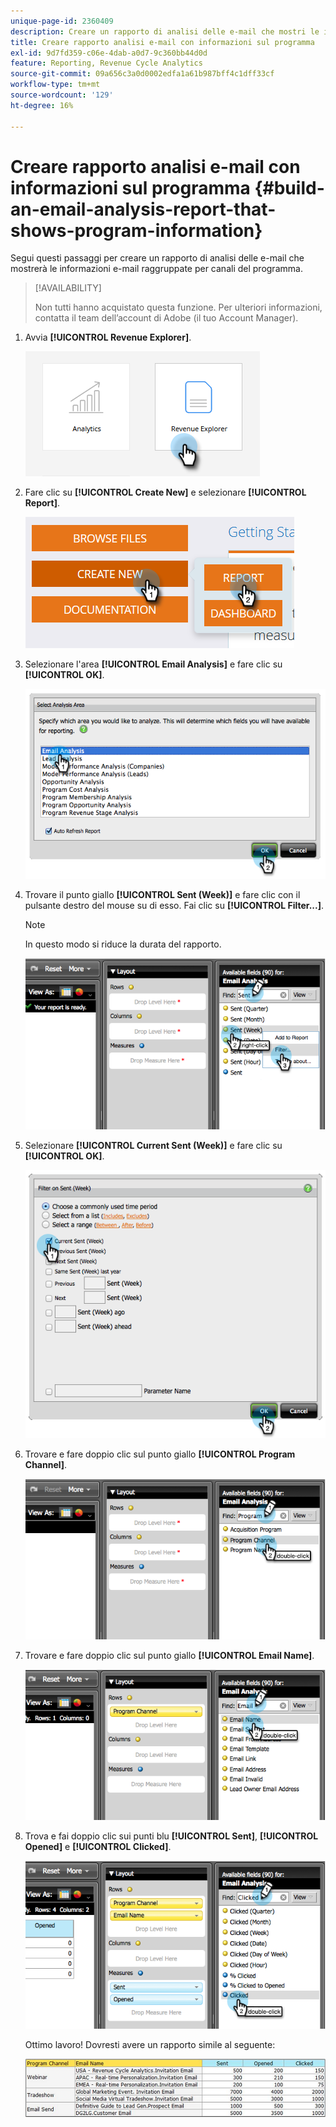 ```yaml
---
unique-page-id: 2360409
description: Creare un rapporto di analisi delle e-mail che mostri le informazioni sul programma - Documentazione di Marketo - Documentazione del prodotto
title: Creare rapporto analisi e-mail con informazioni sul programma
exl-id: 9d7fd359-c06e-4dab-a0d7-9c360bb44d0d
feature: Reporting, Revenue Cycle Analytics
source-git-commit: 09a656c3a0d0002edfa1a61b987bff4c1dff33cf
workflow-type: tm+mt
source-wordcount: '129'
ht-degree: 16%

---
```


# Creare rapporto analisi e-mail con informazioni sul programma {#build-an-email-analysis-report-that-shows-program-information}

Segui questi passaggi per creare un rapporto di analisi delle e-mail che mostrerà le informazioni e-mail raggruppate per canali del programma.

>[!AVAILABILITY]
>
>Non tutti hanno acquistato questa funzione. Per ulteriori informazioni, contatta il team dell’account di Adobe (il tuo Account Manager).

1. Avvia **[!UICONTROL Revenue Explorer]**.

   ![](assets/report-that-shows-program-information-1.png)

1. Fare clic su **[!UICONTROL Create New]** e selezionare **[!UICONTROL Report]**.

   ![](assets/report-that-shows-program-information-2.png)

1. Selezionare l&#39;area **[!UICONTROL Email Analysis]** e fare clic su **[!UICONTROL OK]**.

   ![](assets/image2014-9-17-19-3a43-3a20.png)

1. Trovare il punto giallo **[!UICONTROL Sent (Week)]** e fare clic con il pulsante destro del mouse su di esso. Fai clic su **[!UICONTROL Filter...]**.

   >[!NOTE]
   >
   >In questo modo si riduce la durata del rapporto.

   ![](assets/image2014-9-17-19-3a43-3a49.png)

1. Selezionare **[!UICONTROL Current Sent (Week)]** e fare clic su **[!UICONTROL OK]**.

   ![](assets/image2014-9-17-19-3a43-3a59.png)

1. Trovare e fare doppio clic sul punto giallo **[!UICONTROL Program Channel]**.

   ![](assets/image2014-9-17-19-3a44-3a14.png)

1. Trovare e fare doppio clic sul punto giallo **[!UICONTROL Email Name]**.

   ![](assets/image2014-9-17-19-3a44-3a34.png)

1. Trova e fai doppio clic sui punti blu **[!UICONTROL Sent]**, **[!UICONTROL Opened]** e **[!UICONTROL Clicked]**.

   ![](assets/image2014-9-17-19-3a44-3a41.png)

   Ottimo lavoro! Dovresti avere un rapporto simile al seguente:

   ![](assets/image2014-9-17-19-3a45-3a1.png)
